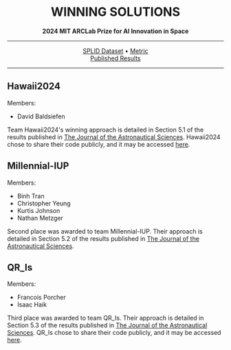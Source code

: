 <div align="center">

# WINNING SOLUTIONS
**2024 MIT ARCLab Prize for AI Innovation in Space**

______________________________________________________________________

<p align="center">
  <a href="https://splid-devkit.readthedocs.io/en/latest/dataset.html">SPLID Dataset</a> •
  <a href="https://splid-devkit.readthedocs.io/en/latest/metric.html">Metric</a> <br>
  <a href="https://link.springer.com/article/10.1007/s40295-025-00515-5">Published Results</a> 
  
</p>

______________________________________________________________________
<div align="left">
  
## Hawaii2024
Members:
- David Baldsiefen

 Team Hawaii2024's winning approach is detailed in Section 5.1 of the results published in [The Journal of the Astronautical Sciences](https://link.springer.com/article/10.1007/s40295-025-00515-5#Sec12). Hawaii2024 chose to share their code publicly, and it may be accessed <a href="https://github.com/DavidBaldsiefen/splid-challenge">here</a>.

## Millennial-IUP
Members:
- Binh Tran
- Christopher Yeung
- Kurtis Johnson
- Nathan Metzger

 Second place was awarded to team Millennial-IUP. Their approach is detailed in Section 5.2 of the results published in [The Journal of the Astronautical Sciences](https://link.springer.com/article/10.1007/s40295-025-00515-5#Sec12).

## QR_Is
Members:
- Francois Porcher
- Isaac Haik

 Third place was awarded to team QR_Is. Their approach is detailed in Section 5.3 of the results published in [The Journal of the Astronautical Sciences](https://link.springer.com/article/10.1007/s40295-025-00515-5#Sec12). QR_Is chose to share their code publicly, and it may be accessed <a href="https://github.com/FrancoisPorcher/mit-challenge">here</a>.
